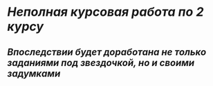 # _**Неполная курсовая работа по 2 курсу**_
## ***Впоследствии будет доработана не только заданиями под звездочкой, но и своими задумками***